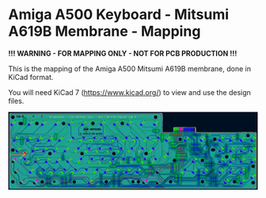 # Amiga A500 Keyboard - Mitsumi A619B Membrane - Mapping

**!!! WARNING - FOR MAPPING ONLY - NOT FOR PCB PRODUCTION !!!**

This is the mapping of the Amiga A500 Mitsumi A619B membrane, done in KiCad format.

You will need KiCad 7 (https://www.kicad.org/) to view and use the design files.

![](https://github.com/solarmon/Amiga-Keyboard/blob/master/KiCad/Mapping/A500/Amiga%20A500%20Keyboard%20-%20Mitsumi%20A619B%20Membrane%20-%20Mapping/Amiga%20A500%20Keyboard%20-%20Mitsumi%20A619B%20Membrane%20-%20Mapping.png)
